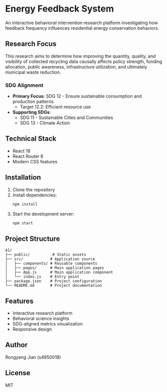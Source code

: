 # Energy Feedback System

An interactive behavioral intervention research platform investigating how feedback frequency influences residential energy conservation behaviors.

## Research Focus

This research aims to determine how improving the quantity, quality, and visibility of collected recycling data causally affects policy strength, funding allocation, public awareness, infrastructure utilization, and ultimately municipal waste reduction.

### SDG Alignment
- **Primary Focus**: SDG 12 - Ensure sustainable consumption and production patterns
  - Target 12.2: Efficient resource use
- **Supporting SDGs**:
  - SDG 11 - Sustainable Cities and Communities
  - SDG 13 - Climate Action

## Technical Stack
- React 18
- React Router 6
- Modern CSS features

## Installation

1. Clone the repository
2. Install dependencies:
   ```bash
   npm install
   ```
3. Start the development server:
   ```bash
   npm start
   ```

## Project Structure

```
A1/
├── public/          # Static assets
├── src/            # Application source
│   ├── components/ # Reusable components
│   ├── pages/      # Main application pages
│   ├── App.js      # Main application component
│   └── index.js    # Entry point
├── package.json    # Project configuration
└── README.md       # Project documentation
```

## Features

- Interactive research platform
- Behavioral science insights
- SDG-aligned metrics visualization
- Responsive design

## Author

Rongyang Jian (s4950018)

## License

MIT
